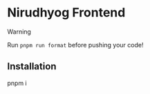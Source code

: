 # Nirudhyog Frontend

> [!WARNING]
> Run `pnpm run format` before pushing your code!

## Installation

pnpm i
